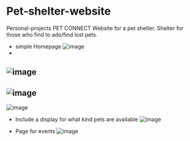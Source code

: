 # Pet-shelter-website
Personal-projects
PET CONNECT
Website for a pet shelter. Shelter for those who find to ado/find lost pets.
- simple Homepage
![image](https://github.com/Thembaklaas/silver-octo-fortnight/assets/117141553/811aa6f7-a94a-489c-bf40-b9755c7cb17b)
-
![image](https://github.com/Thembaklaas/silver-octo-fortnight/assets/117141553/6aa80ddc-3810-408e-a29a-4ff727dbd1eb)
-
![image](https://github.com/Thembaklaas/silver-octo-fortnight/assets/117141553/6e4849f8-2669-49af-94f6-a79d95dd7a63)
-
![image](https://github.com/Thembaklaas/silver-octo-fortnight/assets/117141553/45c3341a-7169-41ee-8acb-a3768a308ed3)

- Include a display for what kind pets are available
![image](https://github.com/Thembaklaas/silver-octo-fortnight/assets/117141553/71727b68-bddb-42fc-9535-a2ca2e04a4de)

- Page for events
![image](https://github.com/Thembaklaas/silver-octo-fortnight/assets/117141553/21ac6f47-011c-47e0-a810-f6c702ff7420)

